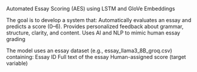 Automated Essay Scoring (AES) using LSTM and GloVe Embeddings

The goal is to develop a system that:
Automatically evaluates an essay and predicts a score (0–6).
Provides personalized feedback about grammar, structure, clarity, and content.
Uses AI and NLP to mimic human essay grading

The model uses an essay dataset (e.g., essay_llama3_8B_groq.csv) containing:
Essay ID
Full text of the essay
Human-assigned score (target variable)
